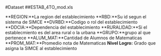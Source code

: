 #Dataset
##ESTAB_4TO_mod.xls


**REGION:**La region del establecimiento
**RBD:**Su id segun el sistema de SIMCE
**DVRBD:**Codigo o rol del establecimiento
**DDCIA:**Dependencia del establecimiento
**RURALIDAD:**Si el establecmiento es del area rural o la urbana
**GRUPO:**grupo al que pertenece
**ALUM_MAT:**Cantidad de Alumnos de Matematicas
**PROM_MAT:**Promedio nota de Matematicas
**Nivel Logro:** Grado que asigna la SIMCE al establecimiento
